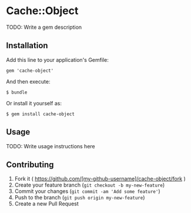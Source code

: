 # Cache::Object

TODO: Write a gem description

## Installation

Add this line to your application's Gemfile:

    gem 'cache-object'

And then execute:

    $ bundle

Or install it yourself as:

    $ gem install cache-object

## Usage

TODO: Write usage instructions here

## Contributing

1. Fork it ( https://github.com/[my-github-username]/cache-object/fork )
2. Create your feature branch (`git checkout -b my-new-feature`)
3. Commit your changes (`git commit -am 'Add some feature'`)
4. Push to the branch (`git push origin my-new-feature`)
5. Create a new Pull Request
